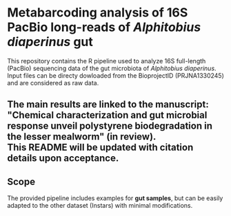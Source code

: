 # Metabarcoding analysis of 16S PacBio long-reads of _Alphitobius diaperinus_ gut
This repository contains the R pipeline used to analyze 16S full-length (PacBio) sequencing data of the gut microbiota of *Alphitobius diaperinus*.
Input files can be directy dowloaded from the BioprojectID (PRJNA1330245) and are considered as raw data.

The main results are linked to the manuscript:
"Chemical characterization and gut microbial response unveil polystyrene biodegradation in the lesser mealworm" (in review).  
This README will be updated with citation details upon acceptance.
---

## Scope
The provided pipeline includes examples for **gut samples**, but can be easily adapted to the other dataset (Instars) with minimal modifications.

